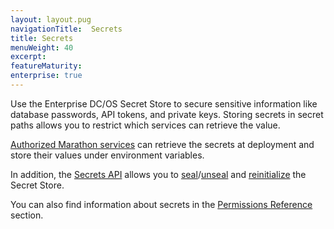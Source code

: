 ```yaml
---
layout: layout.pug
navigationTitle:  Secrets
title: Secrets
menuWeight: 40
excerpt:
featureMaturity:
enterprise: true
---
```


Use the Enterprise DC/OS Secret Store to secure sensitive information like database passwords, API tokens, and private keys. Storing secrets in secret paths allows you to restrict which services can retrieve the value.

[Authorized Marathon services](/1.10/overview/security/spaces/) can retrieve the secrets at deployment and store their values under environment variables.

In addition, the [Secrets API](/1.10/security/ent/secrets/secrets-api/) allows you to [seal](/1.10/security/ent/secrets/seal-store/)/[unseal](/1.10/security/ent/secrets/unseal-store/) and [reinitialize](/1.10/security/ent/secrets/custom-key/) the Secret Store.

You can also find information about secrets in the [Permissions Reference](/1.10/security/ent/perms-reference/#secrets) section.
